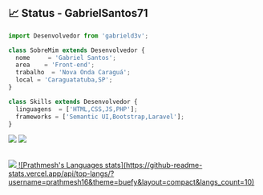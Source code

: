 
## 📈 Status - GabrielSantos71

```js
import Desenvolvedor from 'gabrield3v';

class SobreMim extends Desenvolvedor {
  nome     = 'Gabriel Santos';
  area    = 'Front-end';
  trabalho  = 'Nova Onda Caraguá';
  local = 'Caraguatatuba,SP';
}

class Skills extends Desenvolvedor {
  linguagens  = ['HTML,CSS,JS,PHP'];
  frameworks = ['Semantic UI,Bootstrap,Laravel'];
}
```

<p align="left">
  <a href="#" alt="Gmail">
  <img src="https://img.shields.io/badge/-Gmail-FF0000?style=flat-square&labelColor=FF0000&logo=gmail&logoColor=white&link=https://mail.google.com/mail/u/0/#inbox" /></a>

  <a href="#" alt="Linkedin">
  <img src="https://img.shields.io/badge/-Linkedin-0e76a8?style=flat-square&logo=Linkedin&logoColor=white&link=https://www.linkedin.com/in/gabriel-dos-santos-203534239/" /></a>
  
<br/>
  
</br>


<p align="left" >  
  <a href="https://github.com/anuraghazra/github-readme-stats"> 
<img src="https://github-readme-stats.vercel.app/api?username=GabrielSantos71&&show_icons=true&theme=radical"/>
![Prathmesh's Languages stats](https://github-readme-stats.vercel.app/api/top-langs/?username=prathmesh16&theme=buefy&layout=compact&langs_count=10)
  </a>
  </p>
</div>







